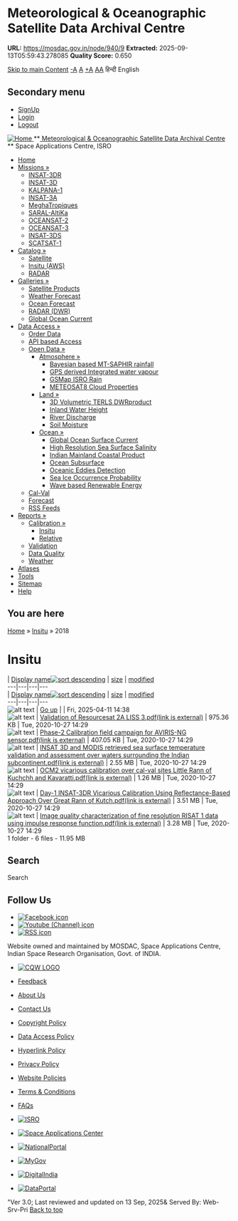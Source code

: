 # Meteorological & Oceanographic Satellite Data Archival Centre

**URL:** https://mosdac.gov.in/node/940/9
**Extracted:** 2025-09-13T05:59:43.278085
**Quality Score:** 0.650

[Skip to main Content](https://mosdac.gov.in/node/940/9#main-content "Skip to main Content")
[-A](javascript:;) [A](javascript:;) [+A](javascript:;)
[A](javascript:drupalHighContrast.enableStyles\(\))[A](javascript:drupalHighContrast.disableStyles\(\))
हिन्दी English
## Secondary menu
  * [SignUp](https://mosdac.gov.in/internal/registration)
  * [Login](https://mosdac.gov.in/internal/uops)
  * [Logout](https://mosdac.gov.in/internal/logout)

[ ![Home](https://mosdac.gov.in/sites/default/files/mosdac_small.png) ](https://mosdac.gov.in/ "Home")
**[ Meteorological & Oceanographic Satellite Data Archival Centre](https://mosdac.gov.in/ "Home") **
Space Applications Centre, ISRO 
  * [Home](https://mosdac.gov.in/)
  * [Missions »](https://mosdac.gov.in/node/940/9)
    * [INSAT-3DR](https://mosdac.gov.in/insat-3dr)
    * [INSAT-3D](https://mosdac.gov.in/insat-3d)
    * [KALPANA-1](https://mosdac.gov.in/kalpana-1)
    * [INSAT-3A](https://mosdac.gov.in/insat-3a)
    * [MeghaTropiques](https://mosdac.gov.in/megha-tropiques)
    * [SARAL-AltiKa](https://mosdac.gov.in/saral-altika)
    * [OCEANSAT-2](https://mosdac.gov.in/oceansat-2)
    * [OCEANSAT-3](https://mosdac.gov.in/oceansat-3)
    * [INSAT-3DS](https://mosdac.gov.in/insat-3ds)
    * [SCATSAT-1](https://mosdac.gov.in/scatsat-1)
  * [Catalog »](https://mosdac.gov.in/node/940/9)
    * [Satellite](https://mosdac.gov.in/internal/catalog-satellite)
    * [Insitu (AWS)](https://mosdac.gov.in/internal/catalog-insitu)
    * [RADAR](https://mosdac.gov.in/internal/catalog-radar)
  * [Galleries »](https://mosdac.gov.in/node/940/9)
    * [Satellite Products](https://mosdac.gov.in/internal/gallery)
    * [Weather Forecast](https://mosdac.gov.in/internal/gallery/weather)
    * [Ocean Forecast](https://mosdac.gov.in/internal/gallery/ocean)
    * [RADAR (DWR)](https://mosdac.gov.in/internal/gallery/dwr)
    * [Global Ocean Current](https://mosdac.gov.in/internal/gallery/current)
  * [Data Access »](https://mosdac.gov.in/node/940/9)
    * [Order Data](https://mosdac.gov.in/internal/uops)
    * [API based Access](https://mosdac.gov.in/downloadapi-manual)
    * [Open Data »](https://mosdac.gov.in/node/940/9)
      * [Atmosphere »](https://mosdac.gov.in/node/940/9)
        * [Bayesian based MT-SAPHIR rainfall](https://mosdac.gov.in/bayesian-based-mt-saphir-rainfall)
        * [GPS derived Integrated water vapour](https://mosdac.gov.in/gps-derived-integrated-water-vapour)
        * [GSMap ISRO Rain](https://mosdac.gov.in/gsmap-isro-rain)
        * [METEOSAT8 Cloud Properties](https://mosdac.gov.in/meteosat8-cloud-properties)
      * [Land »](https://mosdac.gov.in/node/940/9)
        * [3D Volumetric TERLS DWRproduct](https://mosdac.gov.in/3d-volumetric-terls-dwrproduct)
        * [Inland Water Height](https://mosdac.gov.in/inland-water-height)
        * [River Discharge](https://mosdac.gov.in/river-discharge)
        * [Soil Moisture](https://mosdac.gov.in/soil-moisture-0)
      * [Ocean »](https://mosdac.gov.in/node/940/9)
        * [Global Ocean Surface Current](https://mosdac.gov.in/global-ocean-surface-current)
        * [High Resolution Sea Surface Salinity](https://mosdac.gov.in/high-resolution-sea-surface-salinity)
        * [Indian Mainland Coastal Product](https://mosdac.gov.in/indian-mainland-coastal-product)
        * [Ocean Subsurface](https://mosdac.gov.in/ocean-subsurface)
        * [Oceanic Eddies Detection](https://mosdac.gov.in/oceanic-eddies-detection)
        * [Sea Ice Occurrence Probability](https://mosdac.gov.in/sea-ice-occurrence-probability)
        * [Wave based Renewable Energy](https://mosdac.gov.in/wave-based-renewable-energy)
    * [Cal-Val](https://mosdac.gov.in/internal/calval-data)
    * [Forecast](https://mosdac.gov.in/internal/forecast-menu)
    * [RSS Feeds](https://mosdac.gov.in/rss-feed "ISROCast")
  * [Reports »](https://mosdac.gov.in/node/940/9)
    * [Calibration »](https://mosdac.gov.in/node/940/9)
      * [Insitu](https://mosdac.gov.in/insitu)
      * [Relative](https://mosdac.gov.in/calibration-reports)
    * [Validation](https://mosdac.gov.in/validation-reports)
    * [Data Quality](https://mosdac.gov.in/data-quality)
    * [Weather](https://mosdac.gov.in/weather-reports)
  * [Atlases](https://mosdac.gov.in/atlases)
  * [Tools](https://mosdac.gov.in/tools)
  * [Sitemap](https://mosdac.gov.in/sitemap)
  * [Help](https://mosdac.gov.in/help)


## You are here
[Home](https://mosdac.gov.in/) » [Insitu](https://mosdac.gov.in/node/940/1) » 2018
# Insitu
| [Display name![sort descending](https://mosdac.gov.in/misc/arrow-desc.png)](https://mosdac.gov.in/node/940/9?sort=desc&order=Display%20name "sort by Display name") | [size](https://mosdac.gov.in/node/940/9?sort=asc&order=size "sort by size") | [modified](https://mosdac.gov.in/node/940/9?sort=asc&order=modified "sort by modified")  
---|---|---|---  
| [Display name![sort descending](https://mosdac.gov.in/misc/arrow-desc.png)](https://mosdac.gov.in/node/940/9?sort=desc&order=Display%20name "sort by Display name") | [size](https://mosdac.gov.in/node/940/9?sort=asc&order=size "sort by size") | [modified](https://mosdac.gov.in/node/940/9?sort=asc&order=modified "sort by modified")  
---|---|---|---  
![alt text](https://mosdac.gov.in/sites/all/modules/filebrowser/icons/folder-parent.png) | [Go up](https://mosdac.gov.in/insitu) |  | Fri, 2025-04-11 14:38  
![alt text](https://mosdac.gov.in/sites/all/modules/filebrowser/icons/application-pdf.png) | [Validation of Resourcesat 2A LISS 3.pdf(link is external)](https://mosdac.gov.in/filebrowser/download/246) | 975.36 KB | Tue, 2020-10-27 14:29  
![alt text](https://mosdac.gov.in/sites/all/modules/filebrowser/icons/application-pdf.png) | [Phase-2 Calibration field campaign for AVIRIS-NG sensor.pdf(link is external)](https://mosdac.gov.in/filebrowser/download/245) | 407.05 KB | Tue, 2020-10-27 14:29  
![alt text](https://mosdac.gov.in/sites/all/modules/filebrowser/icons/application-pdf.png) | [INSAT 3D and MODIS retrieved sea surface temperature validation and assessment over waters surrounding the Indian subcontinent.pdf(link is external)](https://mosdac.gov.in/filebrowser/download/244) | 2.55 MB | Tue, 2020-10-27 14:29  
![alt text](https://mosdac.gov.in/sites/all/modules/filebrowser/icons/application-pdf.png) | [OCM2 vicarious calibration over cal-val sites Little Rann of Kuchchh and Kavaratti.pdf(link is external)](https://mosdac.gov.in/filebrowser/download/243) | 1.26 MB | Tue, 2020-10-27 14:29  
![alt text](https://mosdac.gov.in/sites/all/modules/filebrowser/icons/application-pdf.png) | [Day-1 INSAT-3DR Vicarious Calibration Using Reflectance-Based Approach Over Great Rann of Kutch.pdf(link is external)](https://mosdac.gov.in/filebrowser/download/242) | 3.51 MB | Tue, 2020-10-27 14:29  
![alt text](https://mosdac.gov.in/sites/all/modules/filebrowser/icons/application-pdf.png) | [Image quality characterization of fine resolution RISAT 1 data using impulse response function.pdf(link is external)](https://mosdac.gov.in/filebrowser/download/241) | 3.28 MB | Tue, 2020-10-27 14:29  
1 folder - 6 files - 11.95 MB
## Search
Search 
## Follow Us
  * [![Facebook icon](https://mosdac.gov.in/sites/all/modules/social_media_links/libraries/elegantthemes/PNG/facebook.png)](https://www.facebook.com/mosdac.sac.isro "Facebook")
  * [![Youtube \(Channel\) icon](https://mosdac.gov.in/sites/all/modules/social_media_links/libraries/elegantthemes/PNG/youtube.png)](http://www.youtube.com/channel/UCDVkai9WIgY2ZgrlF_08Yeg "Youtube \(Channel\)")
  * [![RSS icon](https://mosdac.gov.in/sites/all/modules/social_media_links/libraries/elegantthemes/PNG/rss.png)](https://mosdac.gov.in/rss.xml "RSS")


Website owned and maintained by MOSDAC, Space Applications Centre, Indian Space Research Organisation, Govt. of INDIA.
  * [![CQW LOGO](https://mosdac.gov.in/docs/cqw_logo.gif)](https://mosdac.gov.in/docs/STQC.pdf "Quality Certificate")


  * [Feedback](https://mosdac.gov.in/mosdac-feedback)
  * [About Us](https://mosdac.gov.in/about-us)
  * [Contact Us](https://mosdac.gov.in/contact-us)
  * [Copyright Policy](https://mosdac.gov.in/copyright-policy)
  * [Data Access Policy](https://mosdac.gov.in/data-access-policy)
  * [Hyperlink Policy](https://mosdac.gov.in/hyperlink-policy)
  * [Privacy Policy](https://mosdac.gov.in/privacy-policy)
  * [Website Policies](https://mosdac.gov.in/website-policies)
  * [Terms & Conditions](https://mosdac.gov.in/terms-conditions)
  * [FAQs](https://mosdac.gov.in/faq-page)


  * [![ISRO](https://mosdac.gov.in/sites/default/files/styles/thumbnail/public/logo-transparent.png?itok=IUS20l-w)](http://www.isro.gov.in)
  * [![Space Applications Center](https://mosdac.gov.in/sites/default/files/styles/thumbnail/public/saclogo.png?itok=_Jv4AuIn)](http://www.sac.gov.in)
  * [![NationalPortal](https://mosdac.gov.in/sites/default/files/styles/thumbnail/public/india-gov_0.png?itok=yssAPH3m)](http://www.india.gov.in)
  * [![MyGov](https://mosdac.gov.in/sites/default/files/styles/thumbnail/public/mygov_0.png?itok=Po-dzdT3)](http://mygov.in/)
  * [![DigitalIndia](https://mosdac.gov.in/sites/default/files/styles/thumbnail/public/digital-india_0.png?itok=ntlP7atE)](http://www.digitalindia.gov.in/)
  * [![DataPortal](https://mosdac.gov.in/sites/default/files/styles/thumbnail/public/data-gov.png?itok=qYA78FgB)](http://data.gov.in)


"Ver 3.0; Last reviewed and updated on 13 Sep, 2025& Served By: Web-Srv-Pri
[](https://mosdac.gov.in/node/940/9 "Previous")[](https://mosdac.gov.in/node/940/9 "Next")
[](https://mosdac.gov.in/node/940/9)
[](https://mosdac.gov.in/node/940/9 "Previous")[](https://mosdac.gov.in/node/940/9 "Next")
[](https://mosdac.gov.in/node/940/9 "Close")[](https://mosdac.gov.in/node/940/9)[](https://mosdac.gov.in/node/940/9)[](https://mosdac.gov.in/node/940/9 "Pause Slideshow")[](https://mosdac.gov.in/node/940/9 "Play Slideshow")
[Back to top](https://mosdac.gov.in/node/940/9#top)
